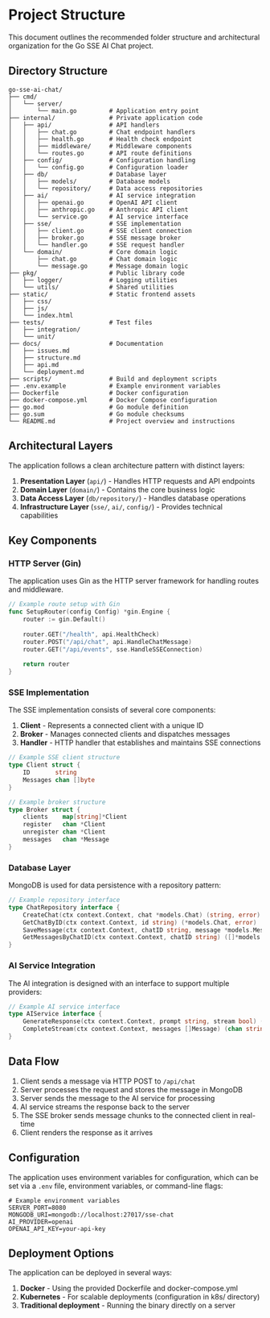 # Project Structure

This document outlines the recommended folder structure and architectural organization for the Go SSE AI Chat project.

## Directory Structure

```
go-sse-ai-chat/
├── cmd/
│   └── server/
│       └── main.go         # Application entry point
├── internal/               # Private application code
│   ├── api/                # API handlers
│   │   ├── chat.go         # Chat endpoint handlers
│   │   ├── health.go       # Health check endpoint
│   │   ├── middleware/     # Middleware components
│   │   └── routes.go       # API route definitions
│   ├── config/             # Configuration handling
│   │   └── config.go       # Configuration loader
│   ├── db/                 # Database layer
│   │   ├── models/         # Database models
│   │   └── repository/     # Data access repositories
│   ├── ai/                 # AI service integration
│   │   ├── openai.go       # OpenAI API client
│   │   ├── anthropic.go    # Anthropic API client
│   │   └── service.go      # AI service interface
│   ├── sse/                # SSE implementation
│   │   ├── client.go       # SSE client connection
│   │   ├── broker.go       # SSE message broker
│   │   └── handler.go      # SSE request handler
│   └── domain/             # Core domain logic
│       ├── chat.go         # Chat domain logic
│       └── message.go      # Message domain logic
├── pkg/                    # Public library code
│   ├── logger/             # Logging utilities
│   └── utils/              # Shared utilities
├── static/                 # Static frontend assets
│   ├── css/
│   ├── js/
│   └── index.html
├── tests/                  # Test files
│   ├── integration/
│   └── unit/
├── docs/                   # Documentation
│   ├── issues.md
│   ├── structure.md
│   ├── api.md
│   └── deployment.md
├── scripts/                # Build and deployment scripts
├── .env.example            # Example environment variables
├── Dockerfile              # Docker configuration
├── docker-compose.yml      # Docker Compose configuration
├── go.mod                  # Go module definition
├── go.sum                  # Go module checksums
└── README.md               # Project overview and instructions
```

## Architectural Layers

The application follows a clean architecture pattern with distinct layers:

1. **Presentation Layer** (`api/`) - Handles HTTP requests and API endpoints
2. **Domain Layer** (`domain/`) - Contains the core business logic
3. **Data Access Layer** (`db/repository/`) - Handles database operations
4. **Infrastructure Layer** (`sse/`, `ai/`, `config/`) - Provides technical capabilities 

## Key Components

### HTTP Server (Gin)

The application uses Gin as the HTTP server framework for handling routes and middleware.

```go
// Example route setup with Gin
func SetupRouter(config Config) *gin.Engine {
    router := gin.Default()
    
    router.GET("/health", api.HealthCheck)
    router.POST("/api/chat", api.HandleChatMessage)
    router.GET("/api/events", sse.HandleSSEConnection)
    
    return router
}
```

### SSE Implementation

The SSE implementation consists of several core components:

1. **Client** - Represents a connected client with a unique ID
2. **Broker** - Manages connected clients and dispatches messages
3. **Handler** - HTTP handler that establishes and maintains SSE connections

```go
// Example SSE client structure
type Client struct {
    ID       string
    Messages chan []byte
}

// Example broker structure
type Broker struct {
    clients    map[string]*Client
    register   chan *Client
    unregister chan *Client
    messages   chan *Message
}
```

### Database Layer

MongoDB is used for data persistence with a repository pattern:

```go
// Example repository interface
type ChatRepository interface {
    CreateChat(ctx context.Context, chat *models.Chat) (string, error)
    GetChatByID(ctx context.Context, id string) (*models.Chat, error)
    SaveMessage(ctx context.Context, chatID string, message *models.Message) error
    GetMessagesByChatID(ctx context.Context, chatID string) ([]*models.Message, error)
}
```

### AI Service Integration

The AI integration is designed with an interface to support multiple providers:

```go
// Example AI service interface
type AIService interface {
    GenerateResponse(ctx context.Context, prompt string, stream bool) (chan string, error)
    CompleteStream(ctx context.Context, messages []Message) (chan string, error)
}
```

## Data Flow

1. Client sends a message via HTTP POST to `/api/chat`
2. Server processes the request and stores the message in MongoDB
3. Server sends the message to the AI service for processing
4. AI service streams the response back to the server
5. The SSE broker sends message chunks to the connected client in real-time
6. Client renders the response as it arrives

## Configuration

The application uses environment variables for configuration, which can be set via a `.env` file, environment variables, or command-line flags:

```
# Example environment variables
SERVER_PORT=8080
MONGODB_URI=mongodb://localhost:27017/sse-chat
AI_PROVIDER=openai
OPENAI_API_KEY=your-api-key
```

## Deployment Options

The application can be deployed in several ways:

1. **Docker** - Using the provided Dockerfile and docker-compose.yml
2. **Kubernetes** - For scalable deployments (configuration in k8s/ directory)
3. **Traditional deployment** - Running the binary directly on a server
